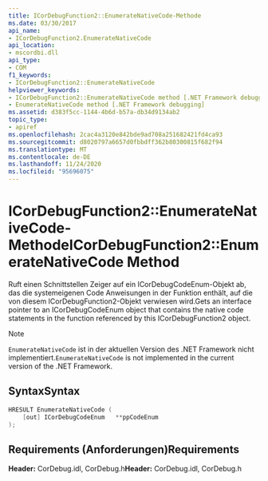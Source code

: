 ```yaml
---
title: ICorDebugFunction2::EnumerateNativeCode-Methode
ms.date: 03/30/2017
api_name:
- ICorDebugFunction2.EnumerateNativeCode
api_location:
- mscordbi.dll
api_type:
- COM
f1_keywords:
- ICorDebugFunction2::EnumerateNativeCode
helpviewer_keywords:
- ICorDebugFunction2::EnumerateNativeCode method [.NET Framework debugging]
- EnumerateNativeCode method [.NET Framework debugging]
ms.assetid: d383f5cc-1144-4b6d-b57a-db34d9134ab2
topic_type:
- apiref
ms.openlocfilehash: 2cac4a3120e842bde9ad708a251682421fd4ca93
ms.sourcegitcommit: d8020797a6657d0fbbdff362b80300815f682f94
ms.translationtype: MT
ms.contentlocale: de-DE
ms.lasthandoff: 11/24/2020
ms.locfileid: "95696075"
---
```

# <a name="icordebugfunction2enumeratenativecode-method"></a><span data-ttu-id="3f35b-102">ICorDebugFunction2::EnumerateNativeCode-Methode</span><span class="sxs-lookup"><span data-stu-id="3f35b-102">ICorDebugFunction2::EnumerateNativeCode Method</span></span>

<span data-ttu-id="3f35b-103">Ruft einen Schnittstellen Zeiger auf ein ICorDebugCodeEnum-Objekt ab, das die systemeigenen Code Anweisungen in der Funktion enthält, auf die von diesem ICorDebugFunction2-Objekt verwiesen wird.</span><span class="sxs-lookup"><span data-stu-id="3f35b-103">Gets an interface pointer to an ICorDebugCodeEnum object that contains the native code statements in the function referenced by this ICorDebugFunction2 object.</span></span>  
  
> [!NOTE]
> <span data-ttu-id="3f35b-104">`EnumerateNativeCode` ist in der aktuellen Version des .NET Framework nicht implementiert.</span><span class="sxs-lookup"><span data-stu-id="3f35b-104">`EnumerateNativeCode` is not implemented in the current version of the .NET Framework.</span></span>  
  
## <a name="syntax"></a><span data-ttu-id="3f35b-105">Syntax</span><span class="sxs-lookup"><span data-stu-id="3f35b-105">Syntax</span></span>  
  
```cpp  
HRESULT EnumerateNativeCode (  
    [out] ICorDebugCodeEnum   **ppCodeEnum  
);  
```  
  
## <a name="requirements"></a><span data-ttu-id="3f35b-106">Requirements (Anforderungen)</span><span class="sxs-lookup"><span data-stu-id="3f35b-106">Requirements</span></span>  

 <span data-ttu-id="3f35b-107">**Header:** CorDebug.idl, CorDebug.h</span><span class="sxs-lookup"><span data-stu-id="3f35b-107">**Header:** CorDebug.idl, CorDebug.h</span></span>
